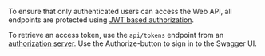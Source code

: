 ﻿To ensure that only authenticated users can access the Web API, all endpoints are protected using [JWT based authorization](https://developerdoc-mike-platform-prod.eu.mike-cloud.com/domain_services/web-api-security/#authentication).

To retrieve an access token, use the `api/tokens` endpoint from an [authorization server](https://developerdoc-mike-platform-prod.eu.mike-cloud.com/domain_services/web-api-security/#oauth-20-authorization-flow). Use the Authorize-button to sign in to the Swagger UI.

